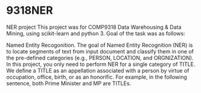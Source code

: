 # 9318NER
NER project
This project was for COMP9318 Data Warehousing & Data Mining, using scikit-learn and python 3.
Goal of the task was as follows:

Named Entity Recogonition. The goal of Named Entity Recognition (NER) is to
locate segments of text from input document and classify them in one of the pre-defined
categories (e.g., PERSON, LOCATION, and ORGNIZATION). In this project, you only need to
perform NER for a single category of TITLE. We define a TITLE as an appellation associated
with a person by virtue of occupation, office, birth, or as an honorific. For example, in the
following sentence, both Prime Minister and MP are TITLEs.

